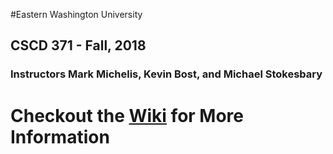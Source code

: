 #Eastern Washington University
## CSCD 371 - Fall, 2018

### Instructors Mark Michelis, Kevin Bost, and Michael Stokesbary

# Checkout the [Wiki](https://github.com/IntelliTect-Samples/EWU-CSCD371-2018-Fall/wiki) for More Information

